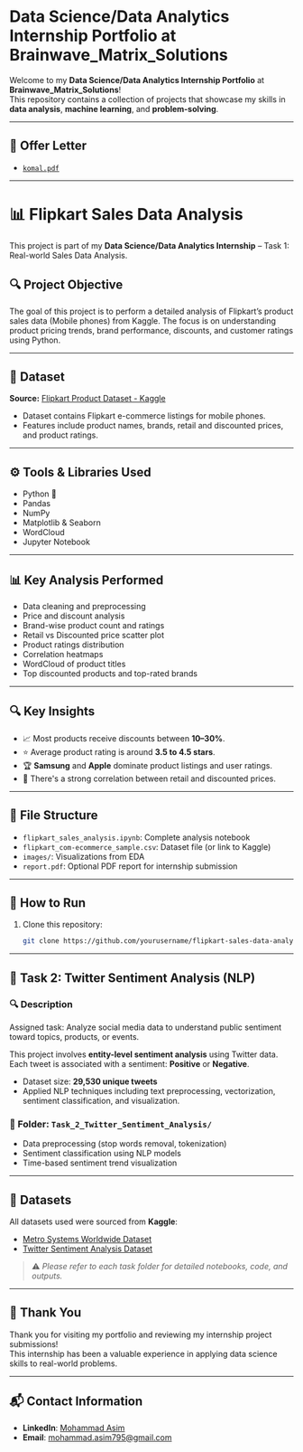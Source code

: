 # Data Science/Data Analytics Internship Portfolio at Brainwave_Matrix_Solutions

Welcome to my **Data Science/Data Analytics Internship Portfolio** at **Brainwave_Matrix_Solutions**!  
This repository contains a collection of projects that showcase my skills in **data analysis**, **machine learning**, and **problem-solving**.

---

## 📄 Offer Letter
- [`komal.pdf`](komal.pdf)

---

# 📊 Flipkart Sales Data Analysis

This project is part of my **Data Science/Data Analytics Internship** – Task 1: Real-world Sales Data Analysis.

## 🔍 Project Objective

The goal of this project is to perform a detailed analysis of Flipkart’s product sales data (Mobile phones) from Kaggle. The focus is on understanding product pricing trends, brand performance, discounts, and customer ratings using Python.

---

## 📁 Dataset

**Source:** [Flipkart Product Dataset - Kaggle](https://www.kaggle.com/datasets/PromptCloudHQ/flipkart-products)

- Dataset contains Flipkart e-commerce listings for mobile phones.
- Features include product names, brands, retail and discounted prices, and product ratings.

---

## ⚙️ Tools & Libraries Used

- Python 🐍
- Pandas
- NumPy
- Matplotlib & Seaborn
- WordCloud
- Jupyter Notebook

---

## 📊 Key Analysis Performed

- Data cleaning and preprocessing
- Price and discount analysis
- Brand-wise product count and ratings
- Retail vs Discounted price scatter plot
- Product ratings distribution
- Correlation heatmaps
- WordCloud of product titles
- Top discounted products and top-rated brands

---

## 🔍 Key Insights

- 📈 Most products receive discounts between **10–30%**.
- ⭐ Average product rating is around **3.5 to 4.5 stars**.
- 🏆 **Samsung** and **Apple** dominate product listings and user ratings.
- 💸 There's a strong correlation between retail and discounted prices.

---

## 📂 File Structure

- `flipkart_sales_analysis.ipynb`: Complete analysis notebook
- `flipkart_com-ecommerce_sample.csv`: Dataset file (or link to Kaggle)
- `images/`: Visualizations from EDA
- `report.pdf`: Optional PDF report for internship submission

---

## 📌 How to Run

1. Clone this repository:
   ```bash
   git clone https://github.com/yourusername/flipkart-sales-data-analysis.git


---

## 🧠 Task 2: Twitter Sentiment Analysis (NLP)

### 🔍 Description
Assigned task: Analyze social media data to understand public sentiment toward topics, products, or events.

This project involves **entity-level sentiment analysis** using Twitter data.  
Each tweet is associated with a sentiment: **Positive** or **Negative**.

- Dataset size: **29,530 unique tweets**
- Applied NLP techniques including text preprocessing, vectorization, sentiment classification, and visualization.

### 📁 Folder: `Task_2_Twitter_Sentiment_Analysis/`
- Data preprocessing (stop words removal, tokenization)
- Sentiment classification using NLP models
- Time-based sentiment trend visualization

---

## 📂 Datasets

All datasets used were sourced from **Kaggle**:

- [Metro Systems Worldwide Dataset](https://www.kaggle.com/)
- [Twitter Sentiment Analysis Dataset](https://www.kaggle.com/)

> ⚠️ *Please refer to each task folder for detailed notebooks, code, and outputs.*

---

## 🙌 Thank You

Thank you for visiting my portfolio and reviewing my internship project submissions!  
This internship has been a valuable experience in applying data science skills to real-world problems.

---

## 📬 Contact Information

- **LinkedIn**: [Mohammad Asim](linkedin.com/in/mohammad-asim-🇮🇳-85b037b5)
- **Email**: mohammad.asim795@gmail.com
